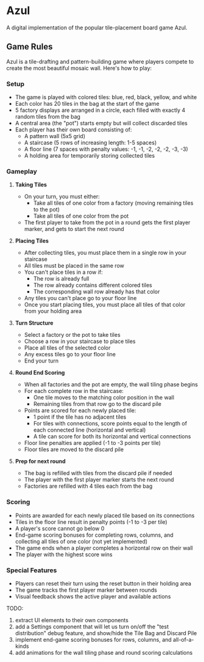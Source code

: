 # Azul

A digital implementation of the popular tile-placement board game Azul.

## Game Rules

Azul is a tile-drafting and pattern-building game where players compete to create the most beautiful mosaic wall. Here's how to play:

### Setup

- The game is played with colored tiles: blue, red, black, yellow, and white
- Each color has 20 tiles in the bag at the start of the game
- 5 factory displays are arranged in a circle, each filled with exactly 4 random tiles from the bag
- A central area (the "pot") starts empty but will collect discarded tiles
- Each player has their own board consisting of:
  - A pattern wall (5x5 grid)
  - A staircase (5 rows of increasing length: 1-5 spaces)
  - A floor line (7 spaces with penalty values: -1, -1, -2, -2, -2, -3, -3)
  - A holding area for temporarily storing collected tiles

### Gameplay

1. **Taking Tiles**
   - On your turn, you must either:
     - Take all tiles of one color from a factory (moving remaining tiles to the pot)
     - Take all tiles of one color from the pot
   - The first player to take from the pot in a round gets the first player marker, and gets to start the next round

2. **Placing Tiles**
   - After collecting tiles, you must place them in a single row in your staircase
   - All tiles must be placed in the same row
   - You can't place tiles in a row if:
     - The row is already full
     - The row already contains different colored tiles
     - The corresponding wall row already has that color
   - Any tiles you can't place go to your floor line
   - Once you start placing tiles, you must place all tiles of that color from your holding area

3. **Turn Structure**
   - Select a factory or the pot to take tiles
   - Choose a row in your staircase to place tiles
   - Place all tiles of the selected color
   - Any excess tiles go to your floor line
   - End your turn

4. **Round End Scoring**
   - When all factories and the pot are empty, the wall tiling phase begins
   - For each complete row in the staircase:
     - One tile moves to the matching color position in the wall
     - Remaining tiles from that row go to the discard pile
   - Points are scored for each newly placed tile:
     - 1 point if the tile has no adjacent tiles
     - For tiles with connections, score points equal to the length of each connected line (horizontal and vertical)
     - A tile can score for both its horizontal and vertical connections
   - Floor line penalties are applied (-1 to -3 points per tile)
   - Floor tiles are moved to the discard pile

5. **Prep for next round**
   - The bag is refilled with tiles from the discard pile if needed
   - The player with the first player marker starts the next round
   - Factories are refilled with 4 tiles each from the bag

### Scoring
- Points are awarded for each newly placed tile based on its connections
- Tiles in the floor line result in penalty points (-1 to -3 per tile)
- A player's score cannot go below 0
- End-game scoring bonuses for completing rows, columns, and collecting all tiles of one color (not yet implemented)
- The game ends when a player completes a horizontal row on their wall
- The player with the highest score wins

### Special Features
- Players can reset their turn using the reset button in their holding area
- The game tracks the first player marker between rounds
- Visual feedback shows the active player and available actions


TODO:
1. extract UI elements to their own components
2. add a Settings component that will let us turn on/off the "test distribution" debug feature, and show/hide the Tile Bag and Discard Pile
3. implement end-game scoring bonuses for rows, columns, and all-of-a-kinds
4. add animations for the wall tiling phase and round scoring calculations